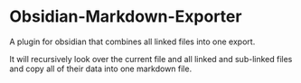 # Obsidian-Markdown-Exporter

A plugin for obsidian that combines all linked files into one export.

It will recursively look over the current file and all linked and sub-linked files and copy all of their data into one markdown file.
